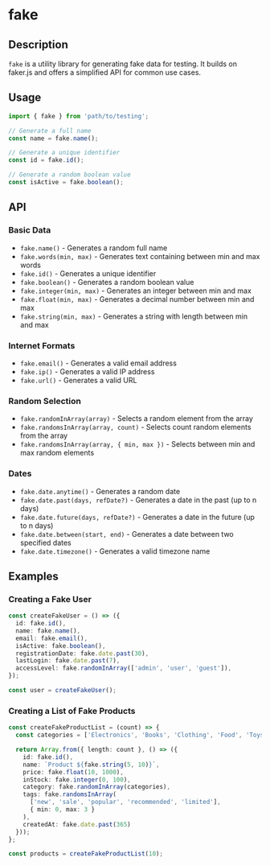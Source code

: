 # fake

## Description
`fake` is a utility library for generating fake data for testing. It builds on faker.js and offers a simplified API for common use cases.

## Usage
```typescript
import { fake } from 'path/to/testing';

// Generate a full name
const name = fake.name();

// Generate a unique identifier
const id = fake.id();

// Generate a random boolean value
const isActive = fake.boolean();
```

## API

### Basic Data
- `fake.name()` - Generates a random full name
- `fake.words(min, max)` - Generates text containing between min and max words
- `fake.id()` - Generates a unique identifier
- `fake.boolean()` - Generates a random boolean value
- `fake.integer(min, max)` - Generates an integer between min and max
- `fake.float(min, max)` - Generates a decimal number between min and max
- `fake.string(min, max)` - Generates a string with length between min and max

### Internet Formats
- `fake.email()` - Generates a valid email address
- `fake.ip()` - Generates a valid IP address
- `fake.url()` - Generates a valid URL

### Random Selection
- `fake.randomInArray(array)` - Selects a random element from the array
- `fake.randomsInArray(array, count)` - Selects count random elements from the array
- `fake.randomsInArray(array, { min, max })` - Selects between min and max random elements

### Dates
- `fake.date.anytime()` - Generates a random date
- `fake.date.past(days, refDate?)` - Generates a date in the past (up to n days)
- `fake.date.future(days, refDate?)` - Generates a date in the future (up to n days)
- `fake.date.between(start, end)` - Generates a date between two specified dates
- `fake.date.timezone()` - Generates a valid timezone name

## Examples

### Creating a Fake User
```typescript
const createFakeUser = () => ({
  id: fake.id(),
  name: fake.name(),
  email: fake.email(),
  isActive: fake.boolean(),
  registrationDate: fake.date.past(30),
  lastLogin: fake.date.past(7),
  accessLevel: fake.randomInArray(['admin', 'user', 'guest']),
});

const user = createFakeUser();
```

### Creating a List of Fake Products
```typescript
const createFakeProductList = (count) => {
  const categories = ['Electronics', 'Books', 'Clothing', 'Food', 'Toys'];

  return Array.from({ length: count }, () => ({
    id: fake.id(),
    name: `Product ${fake.string(5, 10)}`,
    price: fake.float(10, 1000),
    inStock: fake.integer(0, 100),
    category: fake.randomInArray(categories),
    tags: fake.randomsInArray(
      ['new', 'sale', 'popular', 'recommended', 'limited'],
      { min: 0, max: 3 }
    ),
    createdAt: fake.date.past(365)
  }));
};

const products = createFakeProductList(10);
```

